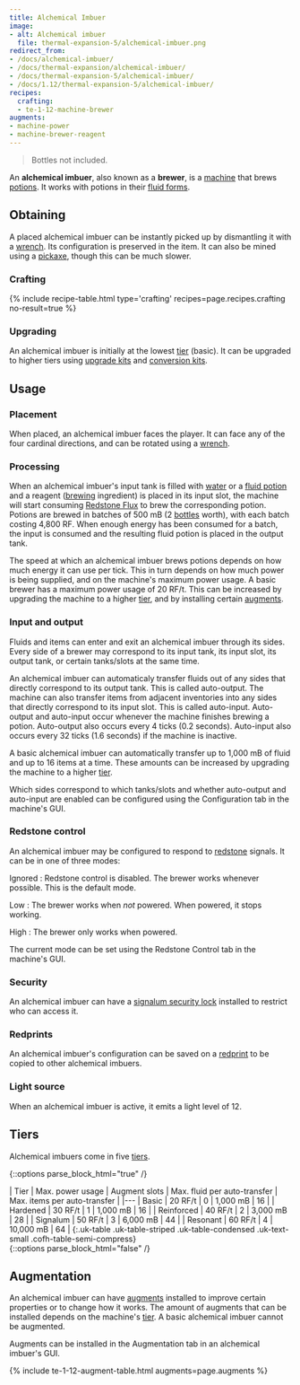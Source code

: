 ```yaml
---
title: Alchemical Imbuer
image:
- alt: Alchemical imbuer
  file: thermal-expansion-5/alchemical-imbuer.png
redirect_from:
- /docs/alchemical-imbuer/
- /docs/thermal-expansion/alchemical-imbuer/
- /docs/thermal-expansion-5/alchemical-imbuer/
- /docs/1.12/thermal-expansion-5/alchemical-imbuer/
recipes:
  crafting:
  - te-1-12-machine-brewer
augments:
- machine-power
- machine-brewer-reagent
---
```


> Bottles not included.


An **alchemical imbuer**, also known as a **brewer**, is a
[machine](/docs/1.12/thermal-expansion/machines/) that brews
[potions](https://minecraft.gamepedia.com/Potion). It works with potions in
their [fluid forms](/docs/1.12/thermal-foundation/potion-fluid/).


Obtaining
---------

A placed alchemical imbuer can be instantly picked up by dismantling it with a
[wrench](/docs/1.12/wrenches/). Its configuration is preserved in the item. It can
also be mined using a [pickaxe](https://minecraft.gamepedia.com/Pickaxe), though
this can be much slower.

### Crafting
{% include recipe-table.html type='crafting' recipes=page.recipes.crafting no-result=true %}

### Upgrading
An alchemical imbuer is initially at the lowest [tier](#tiers) (basic). It can
be upgraded to higher tiers using [upgrade kits](/docs/1.12/thermal-foundation/upgrade-kits/) and
[conversion kits](/docs/1.12/thermal-foundation/conversion-kits/).


Usage
-----

### Placement
When placed, an alchemical imbuer faces the player. It can face any of the four
cardinal directions, and can be rotated using a [wrench](/docs/1.12/wrenches/).

### Processing
When an alchemical imbuer's input tank is filled with
[water](https://minecraft.gamepedia.com/Water) or a [fluid
potion](/docs/1.12/thermal-foundation/potion-fluid/) and a reagent
([brewing](https://minecraft.gamepedia.com/Brewing) ingredient) is placed in its
input slot, the machine will start consuming [Redstone
Flux](/docs/redstone-flux/) to brew the corresponding potion. Potions are brewed
in batches of 500 mB (2 [bottles](https://minecraft.gamepedia.com/Glass_Bottles)
worth), with each batch costing 4,800 RF. When enough energy has been consumed
for a batch, the input is consumed and the resulting fluid potion is placed in
the output tank.

The speed at which an alchemical imbuer brews potions depends on how much energy
it can use per tick. This in turn depends on how much power is being supplied,
and on the machine's maximum power usage. A basic brewer has a maximum power
usage of 20 RF/t. This can be increased by upgrading the machine to a higher
[tier](#tiers), and by installing certain [augments](#augmentation).

### Input and output
Fluids and items can enter and exit an alchemical imbuer through its sides.
Every side of a brewer may correspond to its input tank, its input slot, its
output tank, or certain tanks/slots at the same time.

An alchemical imbuer can automaticaly transfer fluids out of any sides that
directly correspond to its output tank. This is called auto-output. The machine
can also transfer items from adjacent inventories into any sides that directly
correspond to its input slot. This is called auto-input. Auto-output and
auto-input occur whenever the machine finishes brewing a potion. Auto-output
also occurs every 4 ticks (0.2 seconds). Auto-input also occurs every 32 ticks
(1.6 seconds) if the machine is inactive.

A basic alchemical imbuer can automatically transfer up to 1,000 mB of fluid and
up to 16 items at a time. These amounts can be increased by upgrading the
machine to a higher [tier](#tiers).

Which sides correspond to which tanks/slots and whether auto-output and
auto-input are enabled can be configured using the Configuration tab in the
machine's GUI.

### Redstone control
An alchemical imbuer may be configured to respond to
[redstone](https://minecraft.gamepedia.com/Redstone) signals. It can be in one
of three modes:

Ignored
: Redstone control is disabled. The brewer works whenever possible. This is the
default mode.

Low
: The brewer works when *not* powered. When powered, it stops working.

High
: The brewer only works when powered.

The current mode can be set using the Redstone Control tab in the machine's GUI.

### Security
An alchemical imbuer can have a [signalum security
lock](/docs/1.12/thermal-foundation/signalum-security-lock/) installed to restrict who can access it.

### Redprints
An alchemical imbuer's configuration can be saved on a
[redprint](/docs/1.12/thermal-foundation/redprint/) to be copied to other alchemical imbuers.

### Light source
When an alchemical imbuer is active, it emits a light level of 12.


Tiers
-----

Alchemical imbuers come in five [tiers](/docs/1.12/thermal-foundation/tiers/).

{::options parse_block_html="true" /}
<div class="uk-overflow-container">
| Tier | Max. power usage | Augment slots | Max. fluid per auto-transfer | Max. items per auto-transfer |
|---
| Basic | 20 RF/t | 0 | 1,000 mB | 16 |
| Hardened | 30 RF/t | 1 | 1,000 mB | 16 |
| Reinforced | 40 RF/t | 2 | 3,000 mB | 28 |
| Signalum | 50 RF/t | 3 | 6,000 mB | 44 |
| Resonant | 60 RF/t | 4 | 10,000 mB | 64 |
{:.uk-table .uk-table-striped .uk-table-condensed .uk-text-small .cofh-table-semi-compress}
</div>
{::options parse_block_html="false" /}


Augmentation
------------

An alchemical imbuer can have [augments](/docs/1.12/thermal-expansion/augments/) installed to improve
certain properties or to change how it works. The amount of augments that can be
installed depends on the machine's [tier](#tiers). A basic alchemical imbuer
cannot be augmented.

Augments can be installed in the Augmentation tab in an alchemical imbuer's GUI.

{% include te-1-12-augment-table.html augments=page.augments %}
